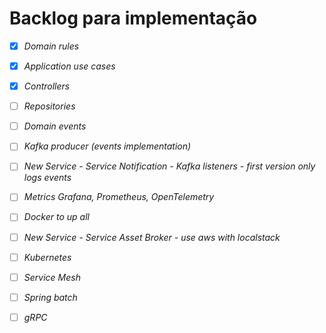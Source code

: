 # Backlog para implementação

- [x] *Domain rules*
- [x] *Application use cases*
- [x] *Controllers*
- [ ] *Repositories*
- [ ] *Domain events*
- [ ] *Kafka producer (events implementation)*
- [ ] *New Service - Service Notification - Kafka listeners - first version only logs events*
- [ ] *Metrics Grafana, Prometheus, OpenTelemetry*
- [ ] *Docker to up all*
- [ ] *New Service  - Service Asset Broker - use aws with localstack*
- [ ] *Kubernetes*
- [ ] *Service Mesh*
- [ ] *Spring batch*
- [ ] *gRPC*






















